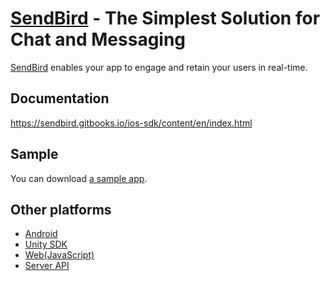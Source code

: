 # [SendBird](http://sendbird.com) - The Simplest Solution for Chat and Messaging
[SendBird](http://sendbird.com) enables your app to engage and retain your users in real-time.

## Documentation
https://sendbird.gitbooks.io/ios-sdk/content/en/index.html

## Sample
You can download [a sample app](https://github.com/smilefam/sendbird-sample).

## Other platforms
* [Android](https://sendbird.gitbooks.io/sendbird-android-sdk/content/en/index.html)
* [Unity SDK](https://sendbird.gitbooks.io/sendbird-unity-sdk/content/en/index.html)
* [Web(JavaScript)](https://sendbird.gitbooks.io/sendbird-web-sdk/content/en/index.html)
* [Server API](https://sendbird.gitbooks.io/sendbird-server-api/content/en/index.html)
